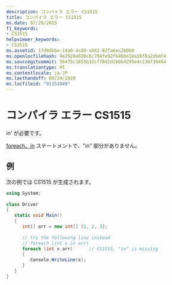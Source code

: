 ```yaml
---
description: コンパイラ エラー CS1515
title: コンパイラ エラー CS1515
ms.date: 07/20/2015
f1_keywords:
- CS1515
helpviewer_keywords:
- CS1515
ms.assetid: 17d9dbbe-14a0-4c80-a942-82fa6ec2b0b0
ms.openlocfilehash: 9e2920e028c6c704fe92f64bbe10a16f8a2dbdf4
ms.sourcegitcommit: 5b475c1855b32cf78d2d1bbb4295e4c236f39464
ms.translationtype: HT
ms.contentlocale: ja-JP
ms.lasthandoff: 09/24/2020
ms.locfileid: "91151949"
---
```

# <a name="compiler-error-cs1515"></a>コンパイラ エラー CS1515

in' が必要です。  
  
 [foreach、in](../language-reference/keywords/foreach-in.md) ステートメントで、"in" 部分がありません。  
  
## <a name="example"></a>例  

 次の例では CS1515 が生成されます。  
  
```csharp
using System;  
  
class Driver  
{  
   static void Main()  
   {  
      int[] arr = new int[] {1, 2, 3};  
  
      // try the following line instead  
      // foreach (int x in arr)  
      foreach (int x arr)      // CS1515, "in" is missing  
      {  
         Console.WriteLine(x);  
      }  
   }  
}  
```

